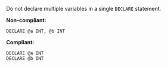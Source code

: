 Do not declare multiple variables in a single `DECLARE` statement.

**Non-compliant:**

```tsql
DECLARE @a INT, @b INT
```

**Compliant:**

```tsql
DECLARE @a INT
DECLARE @b INT
```
